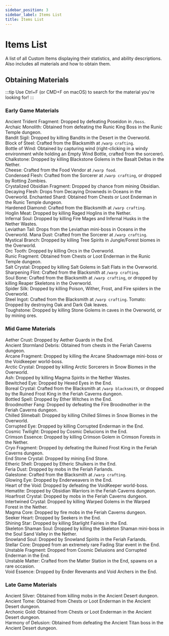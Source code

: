 ```yaml
---
sidebar_position: 3
sidebar_label: Items List
title: Items List
---
```


# Items List
A list of all Custom Items displaying their statistics, and ability descriptions. Also includes all materials and how to obtain them.

## Obtaining Materials
:::tip
Use Ctrl+F (or CMD+F on macOS) to search for the material you're looking for!
:::

### Early Game Materials
Ancient Trident Fragment: Dropped by defeating Poseidon in `/boss`. <br />
Archaic Monolith: Obtained from defeating the Runic King Boss in the Runic Temple dungeon. <br />
Bandit Sigil: Dropped by killing Bandits in the Desert in the Overworld. <br />
Block of Steel: Crafted from the Blacksmith at `/warp crafting`. <br />
Bottle of Wind: Obtained by capturing wind (right-clicking in a windy environment while holding an Empty Wind Bottle, crafted from the sorcerer). <br />
Chalkstone: Dropped by killing Blackstone Golems in the Basalt Deltas in the Nether. <br />
Cheese: Crafted from the Food Vendor at `/warp food`. <br />
Condensed Flesh: Crafted from the Sorcerer at `/warp crafting`, or dropped by Rotting Zombies. <br />
Crystalized Obsidian Fragment: Dropped by chance from mining Obsidian. <br />
Decaying Flesh: Drops from Decaying Drowneds in Oceans in the Overworld.
Enchanted Shard: Obtained from Chests or Loot Enderman in the Runic Temple dungeon. <br />
Hardened Diamond: Crafted from the Blacksmith at `/warp crafting`. <br />
Hoglin Meat: Dropped by killing Raged Hoglins in the Nether. <br />
Infernal Soul: Dropped by killing Fire Mages and Infernal Husks in the Nether Wastes. <br />
Leviathan Tail: Drops from the Leviathan mini-boss in Oceans in the Overworld.
Mana Dust: Crafted from the Sorcerer at `/warp crafting`. <br />
Mystical Branch: Dropped by killing Tree Spirits in Jungle/Forest biomes in the Overworld. <br />
Orc Tooth: Dropped by killing Orcs in the Overworld. <br />
Runic Fragment: Obtained from Chests or Loot Enderman in the Runic Temple dungeon. <br />
Salt Crystal: Dropped by killing Salt Golems in Salt Flats in the Overworld. <br />
Sharpening Flint: Crafted from the Blacksmith at `/warp crafting`. <br />
Soul Bone: Crafted from the Blacksmith at `/warp crafting`, or dropped by killing Reaper Skeletons in the Overworld. <br />
Spider Silk: Dropped by killing Poison, Wither, Frost, and Fire spiders in the Overworld. <br />
Steel Ingot: Crafted from the Blacksmith at `/warp crafting`.
Tomato: Dropped by destroying Oak and Dark Oak leaves. <br />
Toughstone: Dropped by killing Stone Golems in caves in the Overworld, or by mining ores. <br />

### Mid Game Materials
Aether Crust: Dropped by Aether Guards in the End. <br />
Ancient Stormland Debris: Obtained from chests in the Feriah Caverns dungeon. <br />
Arcane Fragment: Dropped by killing the Arcane Shadowmage mini-boss or the Voidkeeper world-boss. <br />
Arctic Crystal: Dropped by killing Arctic Sorcerers in Snow Biomes in the Overworld. <br />
Ash: Dropped by killing Magma Spirits in the Nether Wastes. <br />
Bewitched Eye: Dropped by Hexed Eyes in the End. <br />
Boreal Crystal: Crafted from the Blacksmith at `/warp blacksmith`, or dropped by the Ruined Frost King in the Feriah Caverns dungeon. <br />
Bottled Spell: Dropped by Ether Witches in the End. <br />
Broodmother Fang: Dropped by defeating the Fire Broodmother in the Feriah Caverns dungeon. <br />
Chilled Slimeball: Dropped by killing Chilled Slimes in Snow Biomes in the Overworld. <br />
Corrupted Eye: Dropped by killing Corrupted Enderman in the End. <br />
Cosmic Twilight: Dropped by Cosmic Delucions in the End. <br />
Crimson Essence: Dropped by killing Crimson Golem in Crimson Forests in the Nether. <br />
Cryo Fragment: Dropped by defeating the Ruined Frost King in the Feriah Caverns dungeon. <br />
End Stone Crystal: Dropped by mining End Stone. <br />
Etheric Shell: Dropped by Etheric Shulkers in the End. <br />
Feria Dust: Dropped by mobs in the Feriah Farlands. <br />
Galestone: Crafted from the Blacksmith at `/warp crafting`. <br />
Glowing Eye: Dropped by Enderweavers in the End. <br />
Heart of the Void: Dropped by defeating the VoidKeeper world-boss. <br />
Hematite: Dropped by Obsidian Warriors in the Feriah Caverns dungeon. <br />
Hoarfrost Crystal: Dropped by mobs in the Feriah Caverns dungeon. <br />
Intertwined Crystal: Dropped by killing Warped Golems in the Warped Forest in the Nether. <br />
Magma Core: Dropped by fire mobs in the Feriah Caverns dungeon. <br />
Seeker Heart: Dropped by Seekers in the End. <br />
Shining Star: Dropped by killing Starlight Fairies in the End. <br />
Skeleton Shaman Soul: Dropped by killing the Skeleton Shaman mini-boss in the Soul Sand Valley in the Nether. <br />
Snowland Soul: Dropped by Snowland Spirits in the Feriah Farlands. <br />
Stellar Core: Dropped from an extremely rare Fading Star event in the End. <br />
Unstable Fragment: Dropped from Cosmic Delusions and Corrupted Enderman in the End. <br />
Unstable Matter: Crafted from the Matter Station in the End, spawns on a rare occasion. <br />
Void Essence: Dropped by Ender Revenants and Void Archers in the End. <br />

### Late Game Materials
Ancient Silver: Obtained from killing mobs in the Ancient Desert dungeon. <br />
Ancient Tome: Obtained from Chests or Loot Enderman in the Ancient Desert dungeon. <br />
Archonic Gold: Obtained from Chests or Loot Enderman in the Ancient Desert dungeon. <br />
Harmony of Delusion: Obtained from defeating the Ancient Titan boss in the Ancient Desert dungeon. <br />